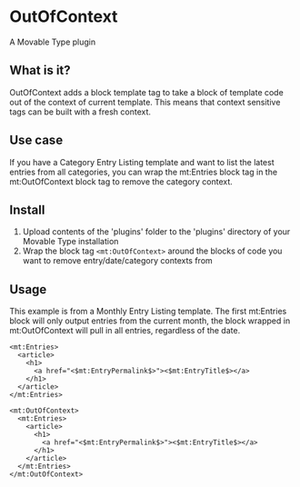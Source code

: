 # OutOfContext

A Movable Type plugin

## What is it?

OutOfContext adds a block template tag to take a block of template code out of the context of current template. This means that context sensitive tags can be built with a fresh context.

## Use case

If you have a Category Entry Listing template and want to list the latest entries from all categories, you can wrap the mt:Entries block tag in the mt:OutOfContext block tag to remove the category context.

## Install

1. Upload contents of the 'plugins' folder to the 'plugins' directory of your Movable Type installation
2. Wrap the block tag `<mt:OutOfContext>` around the blocks of code you want to remove entry/date/category contexts from

## Usage

This example is from a Monthly Entry Listing template. The first mt:Entries block will only output entries from the current month, the block wrapped in mt:OutOfContext will pull in all entries, regardless of the date.

    <mt:Entries>
      <article>
        <h1>
          <a href="<$mt:EntryPermalink$>"><$mt:EntryTitle$></a>
        </h1>
      </article>
    </mt:Entries>

    <mt:OutOfContext>
      <mt:Entries>
        <article>
          <h1>
            <a href="<$mt:EntryPermalink$>"><$mt:EntryTitle$></a>
          </h1>
        </article>
      </mt:Entries>
    </mt:OutOfContext>
